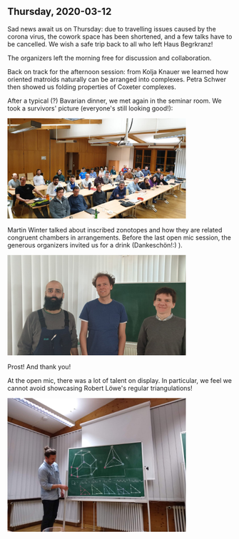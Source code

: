---
---

## Thursday, 2020-03-12

Sad news await us on Thursday: due to travelling issues caused by the corona virus, the cowork space has been shortened, and a few talks have to be cancelled. We wish a safe trip back to all who left Haus Begrkranz!

The organizers left the morning free for discussion and collaboration.

<!---
 Someone decided to bring this meetings on a hike trail or on the ski slopes.

<img src="./pics/organizers_ski.jpg" width="400">
-->
<!---<img src="./pics/snowmelt.jpg" width="175">
(another friend left us :( )
-->

Back on track for the afternoon session: from Kolja Knauer we learned how oriented matroids naturally can be arranged into complexes. Petra Schwer then showed us folding properties of Coxeter complexes.

After a typical (?) Bavarian dinner, we met again in the seminar room. We took a survivors' picture (everyone's still looking good!):

<img src="./pics/survivers.jpg" width="400">

Martin Winter talked about inscribed zonotopes and how they are related congruent chambers in arrangements. Before the last open mic session, the generous organizers invited us for a drink (Dankeschön!:) ). 

<img src="./pics/organizers.jpg" width="400">

Prost! And thank you!

At the open mic, there was a lot of talent on display. In particular, we feel we cannot avoid showcasing Robert Löwe's regular triangulations!

<img src="./pics/triangulations.jpg" width="400">

<!---
P.s.: There are rumors of salsa music and smell of beer coming from the basement. That is everything we're allowed to say...

<img src="./pics/salsa.jpg" width="200">
<img src="./pics/selfie.jpg" width="400">
-->
